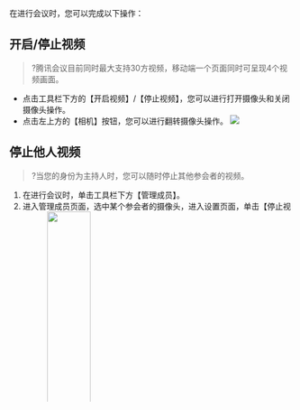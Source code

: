 在进行会议时，您可以完成以下操作：

## 开启/停止视频
>?腾讯会议目前同时最大支持30方视频，移动端一个页面同时可呈现4个视频画面。

- 点击工具栏下方的【开启视频】/【停止视频】，您可以进行打开摄像头和关闭摄像头操作。
- 点击左上方的【相机】按钮，您可以进行翻转摄像头操作。
![](https://main.qcloudimg.com/raw/54adeb27ceb206978d31cad9134c3d3f.jpg)

## 停止他人视频

>?当您的身份为主持人时，您可以随时停止其他参会者的视频。

1.  在进行会议时，单击工具栏下方【管理成员】。
2. 进入管理成员页面，选中某个参会者的摄像头，进入设置页面，单击【停止视频】。
&nbsp;<img src="https://main.qcloudimg.com/raw/bdf4bdc60b65ffdcd7c430d9ba41dd7d.png" width="40%">

